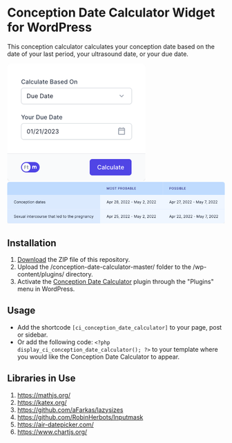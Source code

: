 # Conception Date Calculator Widget for WordPress

This conception calculator calculates your conception date based on the date of your last period, your ultrasound date, or your due date.

![Conception Date Calculator Input Form](/assets/images/screenshot-1.png "Conception Date Calculator Input Form")
![Conception Date Calculator Calculation Results](/assets/images/screenshot-2.png "Conception Date Calculator Calculation Results")

## Installation

1. [Download](https://github.com/pub-calculator-io/conception-date-calculator/archive/refs/heads/master.zip) the ZIP file of this repository.
2. Upload the /conception-date-calculator-master/ folder to the /wp-content/plugins/ directory.
3. Activate the [Conception Date Calculator](https://www.calculator.io/conception-date-calculator/ "Conception Date Calculator Homepage") plugin through the "Plugins" menu in WordPress.

## Usage
* Add the shortcode `[ci_conception_date_calculator]` to your page, post or sidebar.
* Or add the following code: `<?php display_ci_conception_date_calculator(); ?>` to your template where you would like the Conception Date Calculator to appear.

## Libraries in Use
1. https://mathjs.org/
2. https://katex.org/
3. https://github.com/aFarkas/lazysizes
4. https://github.com/RobinHerbots/Inputmask
5. https://air-datepicker.com/
6. https://www.chartjs.org/
